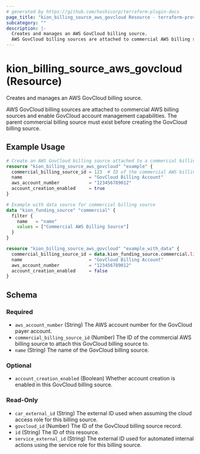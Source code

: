 ```yaml
---
# generated by https://github.com/hashicorp/terraform-plugin-docs
page_title: "kion_billing_source_aws_govcloud Resource - terraform-provider-kion"
subcategory: ""
description: |-
  Creates and manages an AWS GovCloud billing source.
  AWS GovCloud billing sources are attached to commercial AWS billing sources and enable GovCloud account management capabilities. The parent commercial billing source must exist before creating the GovCloud billing source.
---
```


# kion_billing_source_aws_govcloud (Resource)

Creates and manages an AWS GovCloud billing source.

AWS GovCloud billing sources are attached to commercial AWS billing sources and enable GovCloud account management capabilities. The parent commercial billing source must exist before creating the GovCloud billing source.

## Example Usage

```terraform
# Create an AWS GovCloud billing source attached to a commercial billing source
resource "kion_billing_source_aws_govcloud" "example" {
  commercial_billing_source_id = 123  # ID of the commercial AWS billing source
  name                         = "GovCloud Billing Account"
  aws_account_number           = "123456789012"
  account_creation_enabled     = true
}

# Example with data source for commercial billing source
data "kion_funding_source" "commercial" {
  filter {
    name   = "name"
    values = ["Commercial AWS Billing Source"]
  }
}

resource "kion_billing_source_aws_govcloud" "example_with_data" {
  commercial_billing_source_id = data.kion_funding_source.commercial.list[0].id
  name                         = "GovCloud Billing Account"
  aws_account_number           = "123456789012"
  account_creation_enabled     = false
}
```

<!-- schema generated by tfplugindocs -->
## Schema

### Required

- `aws_account_number` (String) The AWS account number for the GovCloud payer account.
- `commercial_billing_source_id` (Number) The ID of the commercial AWS billing source to attach this GovCloud billing source to.
- `name` (String) The name of the GovCloud billing source.

### Optional

- `account_creation_enabled` (Boolean) Whether account creation is enabled in this GovCloud billing source.

### Read-Only

- `car_external_id` (String) The external ID used when assuming the cloud access role for this billing source.
- `govcloud_id` (Number) The ID of the GovCloud billing source record.
- `id` (String) The ID of this resource.
- `service_external_id` (String) The external ID used for automated internal actions using the service role for this billing source.
